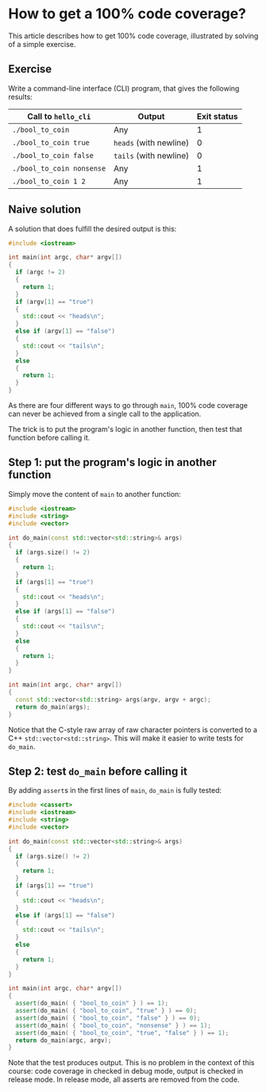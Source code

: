 # How to get a 100% code coverage?

This article describes how to get 100% code coverage, illustrated by solving of a simple exercise.

## Exercise

Write a command-line interface (CLI) program, that gives the following results:

Call to `hello_cli`|Output|Exit status
---|---|---
`./bool_to_coin`|Any|1
`./bool_to_coin true`|`heads` (with newline)|0
`./bool_to_coin false`|`tails` (with newline)|0
`./bool_to_coin nonsense`|Any|1
`./bool_to_coin 1 2`|Any|1

## Naive solution

A solution that does fulfill the desired output is this:

```c++
#include <iostream>

int main(int argc, char* argv[]) 
{
  if (argc != 2) 
  {
    return 1;
  }
  if (argv[1] == "true") 
  { 
    std::cout << "heads\n";   
  }
  else if (argv[1] == "false") 
  { 
    std::cout << "tails\n"; 
  }
  else 
  {
    return 1;
  }
}
```

As there are four different ways to go through `main`, 100% code coverage can never be achieved from a single call to the application.

The trick is to put the program's logic in another function, then test that function before calling it.

## Step 1: put the program's logic in another function

Simply move the content of `main` to another function:

```c++
#include <iostream>
#include <string>
#include <vector>

int do_main(const std::vector<std::string>& args) 
{
  if (args.size() != 2) 
  {
    return 1;
  }
  if (args[1] == "true") 
  { 
    std::cout << "heads\n";   
  }
  else if (args[1] == "false") 
  { 
    std::cout << "tails\n"; 
  }
  else 
  {
    return 1;
  }
}

int main(int argc, char* argv[])
{
  const std::vector<std::string> args(argv, argv + argc);
  return do_main(args);
}
```

Notice that the C-style raw array of raw character pointers is converted to a C++ `std::vector<std::string>`.
This will make it easier to write tests for `do_main`.

## Step 2: test `do_main` before calling it

By adding `assert`s in the first lines of `main`, `do_main` is fully tested:

```c++
#include <cassert>
#include <iostream>
#include <string>
#include <vector>

int do_main(const std::vector<std::string>& args) 
{
  if (args.size() != 2) 
  {
    return 1;
  }
  if (args[1] == "true") 
  { 
    std::cout << "heads\n";   
  }
  else if (args[1] == "false") 
  { 
    std::cout << "tails\n"; 
  }
  else 
  {
    return 1;
  }
}

int main(int argc, char* argv[])
{
  assert(do_main( { "bool_to_coin" } ) == 1);
  assert(do_main( { "bool_to_coin", "true" } ) == 0);
  assert(do_main( { "bool_to_coin", "false" } ) == 0);
  assert(do_main( { "bool_to_coin", "nonsense" } ) == 1);
  assert(do_main( { "bool_to_coin", "true", "false" } ) == 1);
  return do_main(argc, argv);
}
```

Note that the test produces output. This is no problem in the context of this course: code coverage in checked in debug mode, output is checked in release mode. 
In release mode, all asserts are removed from the code.
